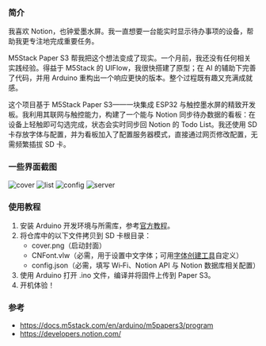 ### 简介

我喜欢 Notion，也钟爱墨水屏。我一直想要一台能实时显示待办事项的设备，帮助我更专注地完成重要任务。

M5Stack Paper S3 帮我把这个想法变成了现实。一个月前，我还没有任何相关实践经验。得益于 M5Stack 的 UIFlow，我很快搭建了原型；在 AI 的辅助下完善了代码，并用 Arduino 重构出一个响应更快的版本。整个过程既有趣又充满成就感。

这个项目基于 M5Stack Paper S3——一块集成 ESP32 与触控墨水屏的精致开发板。我利用其联网与触控能力，构建了一个能与 Notion 同步待办数据的看板：在设备上轻触即可勾选完成，状态会实时同步回 Notion 的 Todo List。我还使用 SD 卡存放字体与配置，并为看板加入了配置服务器模式，直接通过网页修改配置，无需频繁插拔 SD 卡。

### 一些界面截图
![cover](https://i.imgur.com/FkcCQG8.jpeg)
![list](https://i.imgur.com/HfFJZxJ.jpeg)
![config](https://i.imgur.com/rMsshyo.jpeg)
![server]()
### 使用教程

1. 安装 Arduino 开发环境与所需库，参考[官方教程](https://docs.m5stack.com/en/arduino/m5papers3/program)。
2. 将仓库中的以下文件拷贝到 SD 卡根目录：
    - cover.png（启动封面）
    - CNFont.vlw（必需，用于设置中文字体；可用[字体创建工具](https://vlw-font-creator.m5stack.com/)自定义）
    - config.json（必需，填写 Wi‑Fi、Notion API 与 Notion 数据库相关配置）
3. 使用 Arduino 打开 .ino 文件，编译并将固件上传到 Paper S3。
4. 开机体验！

### 参考

- https://docs.m5stack.com/en/arduino/m5papers3/program
- https://developers.notion.com/